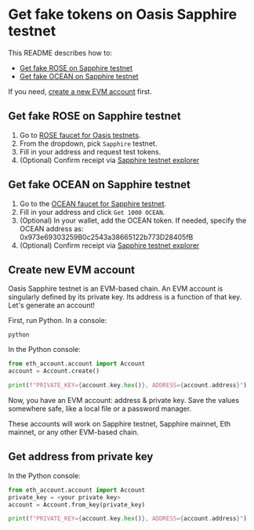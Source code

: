 <!--
Copyright 2024 Ocean Protocol Foundation
SPDX-License-Identifier: Apache-2.0
-->
# Get fake tokens on Oasis Sapphire testnet

This README describes how to:

- [Get fake ROSE on Sapphire testnet](#get-fake-rose-on-sapphire-testnet)
- [Get fake OCEAN on Sapphire testnet](#get-fake-ocean-on-sapphire-testnet)

If you need, [create a new EVM account](#create-new-evm-account) first.

## Get fake ROSE on Sapphire testnet

1. Go to [ROSE faucet for Oasis testnets](https://faucet.testnet.oasis.dev/).
2. From the dropdown, pick `Sapphire` testnet.
3. Fill in your address and request test tokens.
4. (Optional) Confirm receipt via [Sapphire testnet explorer](https://testnet.explorer.sapphire.oasis.dev/)

## Get fake OCEAN on Sapphire testnet

1. Go to the [OCEAN faucet for Sapphire testnet](https://faucet.sapphire.oceanprotocol.com/).
2. Fill in your address and click `Get 1000 OCEAN`.
3. (Optional) In your wallet, add the OCEAN token. If needed, specify the OCEAN address as: 0x973e69303259B0c2543a38665122b773D28405fB
4. (Optional) Confirm receipt via [Sapphire testnet explorer](https://testnet.explorer.sapphire.oasis.dev/)

## Create new EVM account

Oasis Sapphire testnet is an EVM-based chain. An EVM account is singularly defined by its private key. Its address is a function of that key. Let's generate an account!

First, run Python. In a console:

```console
python
```

In the Python console:

```python
from eth_account.account import Account
account = Account.create()

print(f"PRIVATE_KEY={account.key.hex()}, ADDRESS={account.address}")
```

Now, you have an EVM account: address & private key. Save the values somewhere safe, like a local file or a password manager.

These accounts will work on Sapphire testnet, Sapphire mainnet, Eth mainnet, or any other EVM-based chain.

## Get address from private key

In the Python console:

```python
from eth_account.account import Account
private_key = <your private key>
account = Account.from_key(private_key)

print(f"PRIVATE_KEY={account.key.hex()}, ADDRESS={account.address}")
```
